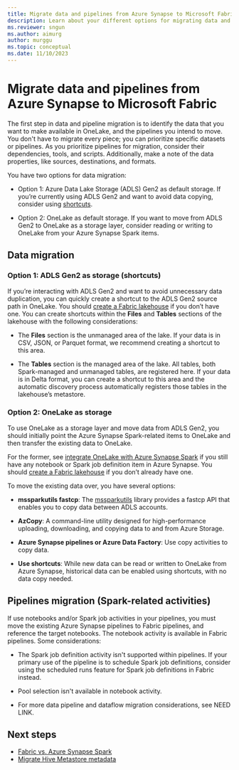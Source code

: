 ```yaml
---
title: Migrate data and pipelines from Azure Synapse to Microsoft Fabric
description: Learn about your different options for migrating data and pipelines from Azure Synapse to Microsoft Fabric.
ms.reviewer: sngun
ms.author: aimurg
author: murggu
ms.topic: conceptual
ms.date: 11/10/2023
---
```


# Migrate data and pipelines from Azure Synapse to Microsoft Fabric

The first step in data and pipeline migration is to identify the data that you want to make available in OneLake, and the pipelines you intend to move. You don't have to migrate every piece; you can prioritize specific datasets or pipelines. As you prioritize pipelines for migration, consider their dependencies, tools, and scripts. Additionally, make a note of the data properties, like sources, destinations, and formats.

You have two options for data migration:

- Option 1: Azure Data Lake Storage (ADLS) Gen2 as default storage. If you’re currently using ADLS Gen2 and want to avoid data copying, consider using [shortcuts](../onelake/onelake-shortcuts.md).

- Option 2: OneLake as default storage. If you want to move from ADLS Gen2 to OneLake as a storage layer, consider reading or writing to OneLake from your Azure Synapse Spark items.

## Data migration

### Option 1: ADLS Gen2 as storage (shortcuts)

If you’re interacting with ADLS Gen2 and want to avoid unnecessary data duplication, you can quickly create a shortcut to the ADLS Gen2 source path in OneLake. You should [create a Fabric lakehouse](../onelake/create-lakehouse-onelake.md) if you don’t have one. You can create shortcuts within the **Files** and **Tables** sections of the lakehouse with the following considerations:

- The **Files** section is the unmanaged area of the lake. If your data is in CSV, JSON, or Parquet format, we recommend creating a shortcut to this area.

- The **Tables** section is the managed area of the lake. All tables, both Spark-managed and unmanaged tables, are registered here. If your data is in Delta format, you can create a shortcut to this area and the automatic discovery process automatically registers those tables in the lakehouse’s metastore.

### Option 2: OneLake as storage

To use OneLake as a storage layer and move data from ADLS Gen2, you should initially point the Azure Synapse Spark-related items to OneLake and then transfer the existing data to OneLake.

For the former, see [integrate OneLake with Azure Synapse Spark](../onelake/onelake-azure-synapse-analytics.md) if you still have any notebook or Spark job definition item in Azure Synapse. You should [create a Fabric lakehouse](../onelake/create-lakehouse-onelake.md) if you don’t already have one. 

To move the existing data over, you have several options:

- **mssparkutils fastcp**: The [mssparkutils](microsoft-spark-utilities.md) library provides a fastcp API that enables you to copy data between ADLS accounts.

- **AzCopy**: A command-line utility designed for high-performance uploading, downloading, and copying data to and from Azure Storage.

- **Azure Synapse pipelines or Azure Data Factory**: Use copy activities to copy data.

- **Use shortcuts**: While new data can be read or written to OneLake from Azure Synapse, historical data can be enabled using shortcuts, with no data copy needed.

## Pipelines migration (Spark-related activities)

If use notebooks and/or Spark job activities in your pipelines, you must move the existing Azure Synapse pipelines to Fabric pipelines, and reference the target notebooks. The notebook activity is available in Fabric pipelines. Some considerations:


- The Spark job definition activity isn't supported within pipelines. If your primary use of the pipeline is to schedule Spark job definitions, consider using the scheduled runs feature for Spark job definitions in Fabric instead.

- Pool selection isn't available in notebook activity.

- For more data pipeline and dataflow migration considerations, see NEED LINK.

## Next steps

- [Fabric vs. Azure Synapse Spark](migrate-synapse-hms-metadata.md)
- [Migrate Hive Metastore metadata](migrate-synapse-hms-metadata.md)
